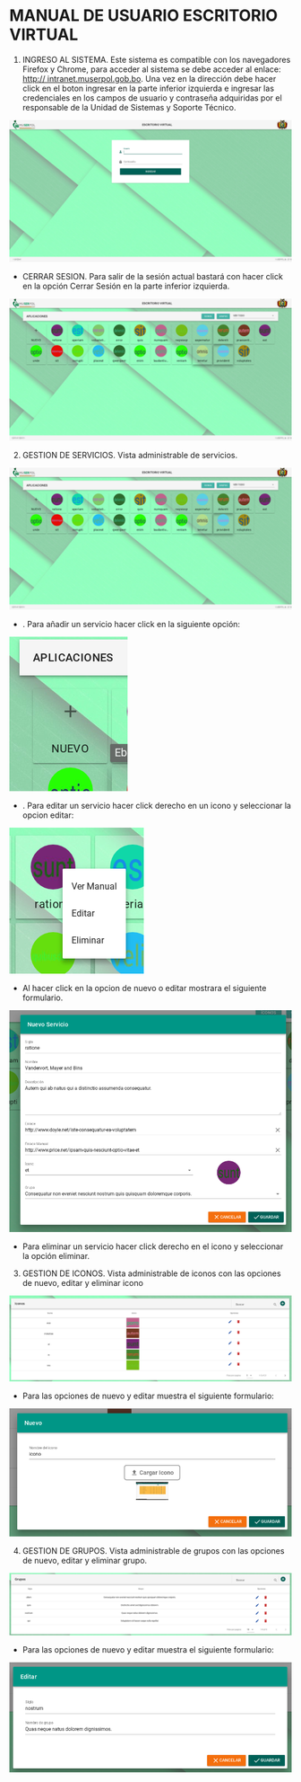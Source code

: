 # MANUAL DE USUARIO ESCRITORIO VIRTUAL
1. INGRESO AL SISTEMA.
Este sistema es compatible con los navegadores Firefox y Chrome, para acceder al sistema se debe acceder al enlace:
[http:// intranet.muserpol.gob.bo](http://intranet.muserpol.gob.bo).
Una vez en la dirección debe hacer click en el boton ingresar en la parte inferior izquierda e ingresar las credenciales en los campos de usuario y contraseña adquiridas por el responsable de la Unidad de Sistemas y Soporte Técnico.

![login](./img/login.png)

* CERRAR SESION. Para salir de la sesión actual bastará con hacer click en la opción Cerrar Sesión en la parte inferior izquierda.

![menu](./img/admin_service.png)

2. GESTION DE SERVICIOS. Vista administrable de servicios.

![menu](./img/admin_service.png)

* . Para añadir un servicio hacer click en la siguiente opción:

![list](./img/add_service.png)

* . Para editar un servicio hacer click derecho en un icono y seleccionar la opcion editar:

![option](./img/option_service.png)

* Al hacer click en la opcion de nuevo o editar mostrara el siguiente formulario.

![form](./img/form_service.png)

* Para eliminar un servicio hacer click derecho en el icono y seleccionar la opción eliminar.

3. GESTION DE ICONOS. Vista administrable de iconos con las opciones de nuevo, editar y eliminar icono

![menu](./img/icon.png)

* Para las opciones de nuevo y editar muestra el siguiente formulario:

![form](./img/form_icon.png)

4. GESTION DE GRUPOS. Vista administrable de grupos con las opciones de nuevo, editar y eliminar grupo.

![list](./img/group.png)

* Para las opciones de nuevo y editar muestra el siguiente formulario:

![form](./img/form_group.png)